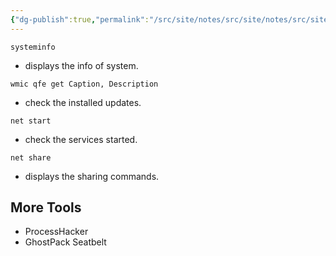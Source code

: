 ```yaml
---
{"dg-publish":true,"permalink":"/src/site/notes/src/site/notes/src/site/notes/src/site/notes/main/cs/red-teaming/enumeration/windows-enum/"}
---
```







```Shell
systeminfo
```

- displays the info of system.

```Shell
wmic qfe get Caption, Description
```

- check the installed updates.

```Shell
net start
```

- check the services started.

```Shell
net share
```

- displays the sharing commands.

## More Tools

- ProcessHacker
- GhostPack Seatbelt